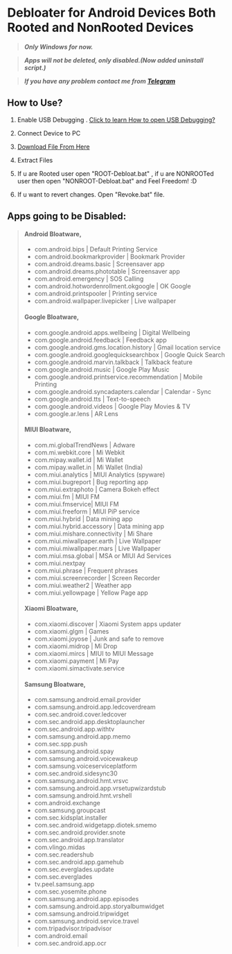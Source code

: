 
# Debloater for Android Devices Both Rooted and NonRooted Devices

> ***Only Windows for now.***

> ***Apps will not be deleted, only disabled.(Now added uninstall script.)***

> ***If you have any problem contact me from <a id="raw-url" href="https://t.me/siimsek">Telegram</a>***
## How to Use?
1. Enable USB Debugging . <a id="raw-url" href="https://www.microfocus.com/documentation/silk-test/210/en/silktestworkbench-help-en/index.html?t=GUID-BE1EA2BA-EFF2-4B2D-8F09-4BEE0947DFB2.html"> Click to learn How to open USB Debugging?</a>

2. Connect Device to PC

3. <a id="raw-url" href="https://github.com/siimsek/debloater/releases/">Download File From Here</a>

4. Extract Files

5. If u are Rooted user open "ROOT-Debloat.bat" , if u are NONROOTed user then open "NONROOT-Debloat.bat" and Feel Freedom! :D

6. If u want to revert changes. Open "Revoke.bat" file.


## Apps going to be Disabled:

> #### Android Bloatware,
> - com.android.bips | Default Printing Service
> - com.android.bookmarkprovider | Bookmark Provider
> - com.android.dreams.basic | Screensaver app
> - com.android.dreams.phototable | Screensaver app
> - com.android.emergency | SOS Calling
> - com.android.hotwordenrollment.okgoogle | OK Google
> - com.android.printspooler | Printing service
> - com.android.wallpaper.livepicker | Live wallpaper
> #### Google Bloatware,
> - com.google.android.apps.wellbeing | Digital Wellbeing
> - com.google.android.feedback | Feedback app
> - com.google.android.gms.location.history | Gmail location service
> - com.google.android.googlequicksearchbox | Google Quick Search
> - com.google.android.marvin.talkback | Talkback feature
> - com.google.android.music | Google Play Music
> - com.google.android.printservice.recommendation | Mobile Printing
> - com.google.android.syncadapters.calendar | Calendar - Sync
> - com.google.android.tts | Text-to-speech
> - com.google.android.videos | Google Play Movies & TV
> - com.google.ar.lens | AR Lens
> #### MIUI Bloatware,
> - com.mi.globalTrendNews | Adware
> - com.mi.webkit.core | Mi Webkit
> - com.mipay.wallet.id | Mi Wallet
> - com.mipay.wallet.in | Mi Wallet (India)
> - com.miui.analytics | MIUI Analytics (spyware)
> - com.miui.bugreport | Bug reporting app
> - com.miui.extraphoto | Camera Bokeh effect
> - com.miui.fm | MIUI FM
> - com.miui.fmservice| MIUI FM
> - com.miui.freeform | MIUI PiP service
> - com.miui.hybrid | Data mining app
> - com.miui.hybrid.accessory | Data mining app
> - com.miui.mishare.connectivity | Mi Share
> - com.miui.miwallpaper.earth | Live Wallpaper
> - com.miui.miwallpaper.mars | Live Wallpaper
> - com.miui.msa.global | MSA or MIUI Ad Services
> - com.miui.nextpay
> - com.miui.phrase | Frequent phrases
> - com.miui.screenrecorder | Screen Recorder
> - com.miui.weather2 | Weather app
> - com.miui.yellowpage | Yellow Page app
> #### Xiaomi Bloatware,
> - com.xiaomi.discover | Xiaomi System apps updater
> - com.xiaomi.glgm | Games
> - com.xiaomi.joyose | Junk and safe to remove
> - com.xiaomi.midrop | Mi Drop
> - com.xiaomi.mircs | MIUI to MIUI Message
> - com.xiaomi.payment | Mi Pay
> - com.xiaomi.simactivate.service
> #### Samsung Bloatware,
> - com.samsung.android.email.provider
> - com.samsung.android.app.ledcoverdream
> - com.sec.android.cover.ledcover
> - com.sec.android.app.desktoplauncher
> - com.sec.android.app.withtv
> - com.samsung.android.app.memo
> - com.sec.spp.push
> - com.samsung.android.spay
> - com.samsung.android.voicewakeup
> - com.samsung.voiceserviceplatform
> - com.sec.android.sidesync30
> - com.samsung.android.hmt.vrsvc
> - com.samsung.android.app.vrsetupwizardstub
> - com.samsung.android.hmt.vrshell
> - com.android.exchange
> - com.samsung.groupcast
> - com.sec.kidsplat.installer
> - com.sec.android.widgetapp.diotek.smemo
> - com.sec.android.provider.snote
> - com.sec.android.app.translator
> - com.vlingo.midas
> - com.sec.readershub
> - com.sec.android.app.gamehub
> - com.sec.everglades.update
> - com.sec.everglades
> - tv.peel.samsung.app
> - com.sec.yosemite.phone
> - com.samsung.android.app.episodes
> - com.samsung.android.app.storyalbumwidget
> - com.samsung.android.tripwidget
> - com.samsung.android.service.travel
> - com.tripadvisor.tripadvisor
> - com.android.email
> - com.sec.android.app.ocr
